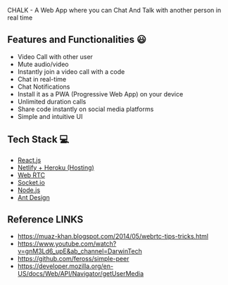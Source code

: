CHALK - A Web App where you can  Chat And Talk with another person in real time

## Features and Functionalities 😃

- Video Call with other user
- Mute audio/video
- Instantly join a video call with a code
- Chat in real-time
- Chat Notifications
- Install it as a PWA (Progressive Web App) on your device
- Unlimited duration calls
- Share code instantly on social media platforms
- Simple and intuitive UI




## Tech Stack 💻

- [React.js](https://reactjs.org/)
- [Netlify + Heroku (Hosting)](https://www.netlify.com/)
- [Web RTC](https://github.com/webrtc)
- [Socket.io](https://socket.io/)
- [Node.js](https://nodejs.org/en/)
- [Ant Design](https://ant.design/) 

## Reference LINKS
 - https://muaz-khan.blogspot.com/2014/05/webrtc-tips-tricks.html
 - https://www.youtube.com/watch?v=gnM3Ld6_upE&ab_channel=DarwinTech
 - https://github.com/feross/simple-peer
 - https://developer.mozilla.org/en-US/docs/Web/API/Navigator/getUserMedia



